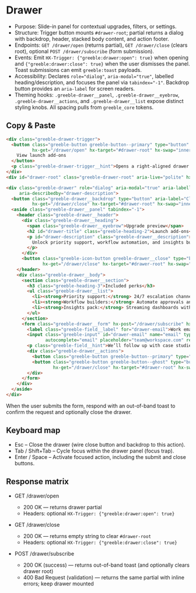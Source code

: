 # Drawer

- Purpose: Slide-in panel for contextual upgrades, filters, or settings.
- Structure: Trigger button mounts `#drawer-root`; partial returns a dialog with backdrop, header,
  stacked body content, and action footer.
- Endpoints: `GET /drawer/open` (returns partial), `GET /drawer/close` (clears root), optional
  `POST /drawer/subscribe` (form submission).
- Events: Emit `HX-Trigger: {"greeble:drawer:open": true}` when opening and
  `{"greeble:drawer:close": true}` when the user dismisses the panel. Toast submissions can emit
  `greeble:toast` payloads.
- Accessibility: Declares `role="dialog"`, `aria-modal="true"`, labelled heading/description, and
  focuses the panel via `tabindex="-1"`. Backdrop button provides an `aria-label` for screen
  readers.
- Theming hooks: `.greeble-drawer__panel`, `.greeble-drawer__eyebrow`, `.greeble-drawer__actions`,
  and `.greeble-drawer__list` expose distinct styling knobs. All spacing pulls from
  `greeble_core` tokens.

## Copy & Paste

```html
<div class="greeble-drawer-trigger">
  <button class="greeble-button greeble-button--primary" type="button"
          hx-get="/drawer/open" hx-target="#drawer-root" hx-swap="innerHTML">
    View launch add-ons
  </button>
  <p class="greeble-drawer-trigger__hint">Opens a right-aligned drawer describing upgrade perks.</p>
</div>
<div id="drawer-root" class="greeble-drawer-root" aria-live="polite" hx-target="this"></div>
```

```html
<div class="greeble-drawer" role="dialog" aria-modal="true" aria-labelledby="drawer-title"
     aria-describedby="drawer-description">
  <button class="greeble-drawer__backdrop" type="button" aria-label="Close drawer"
          hx-get="/drawer/close" hx-target="#drawer-root" hx-swap="innerHTML"></button>
  <aside class="greeble-drawer__panel" tabindex="-1">
    <header class="greeble-drawer__header">
      <div class="greeble-drawer__heading">
        <span class="greeble-drawer__eyebrow">Upgrade preview</span>
        <h2 id="drawer-title" class="greeble-heading-2">Launch add-ons</h2>
        <p id="drawer-description" class="greeble-drawer__description">
          Unlock priority support, workflow automation, and insights built for launch teams.
        </p>
      </div>
      <button class="greeble-icon-button greeble-drawer__close" type="button" aria-label="Close drawer"
              hx-get="/drawer/close" hx-target="#drawer-root" hx-swap="innerHTML">×</button>
    </header>
    <div class="greeble-drawer__body">
      <section class="greeble-drawer__section">
        <h3 class="greeble-heading-3">Included perks</h3>
        <ul class="greeble-drawer__list">
          <li><strong>Priority support:</strong> 24/7 escalation channel with shared Slack workspace.</li>
          <li><strong>Workflow builders:</strong> Automate approvals and checklists.</li>
          <li><strong>Insights pack:</strong> Streaming dashboards with anomaly alerts.</li>
        </ul>
      </section>
      <form class="greeble-drawer__form" hx-post="/drawer/subscribe" hx-target="#drawer-root" hx-swap="none">
        <label class="greeble-field__label" for="drawer-email">Work email</label>
        <input class="greeble-input" id="drawer-email" name="email" type="email"
               autocomplete="email" placeholder="team@workspace.com" required />
        <p class="greeble-field__hint">We’ll follow up with case studies and go-live checklists.</p>
        <div class="greeble-drawer__actions">
          <button class="greeble-button greeble-button--primary" type="submit">Request walkthrough</button>
          <button class="greeble-button greeble-button--ghost" type="button"
                  hx-get="/drawer/close" hx-target="#drawer-root" hx-swap="innerHTML">Close</button>
        </div>
      </form>
    </div>
  </aside>
</div>
```

When the user submits the form, respond with an out-of-band toast to confirm the request and
optionally close the drawer.

## Keyboard map

- Esc – Close the drawer (wire close button and backdrop to this action).
- Tab / Shift+Tab – Cycle focus within the drawer panel (focus trap).
- Enter / Space – Activate focused action, including the submit and close buttons.

## Response matrix

- GET /drawer/open
  - 200 OK — returns drawer partial
  - Headers: optional `HX-Trigger: {"greeble:drawer:open": true}`

- GET /drawer/close
  - 200 OK — returns empty string to clear `#drawer-root`
  - Headers: optional `HX-Trigger: {"greeble:drawer:close": true}`

- POST /drawer/subscribe
  - 200 OK (success) — returns out-of-band toast (and optionally clears drawer root)
  - 400 Bad Request (validation) — returns the same partial with inline errors; keep drawer mounted
